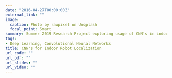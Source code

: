 ```yaml
---
date: "2016-04-27T00:00:00Z"
external_link: ""
image:
  caption: Photo by rawpixel on Unsplash
  focal_point: Smart
summary: Summer 2019 Research Project exploring usage of CNN's in indoor robot localization in Olin Rice Science Building
tags:
- Deep Learning, Convolutional Neural Networks
title: CNN's for Indoor Robot Localization 
url_code: ""
url_pdf: ""
url_slides: ""
url_video: ""
---
```

